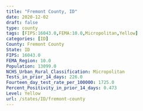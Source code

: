 ```yaml
---
title: "Fremont County, ID"
date: 2020-12-02
draft: false
type: county
tags: [FIPS:16043.0,FEMA:10.0,Micropolitan,Yellow]
categories: [ID]
County: Fremont County
State: ID
FIPS: 16043.0
FEMA_Region: 10.0
Population: 13099.0
NCHS_Urban_Rural_Classification: Micropolitan
Tests_in_prior_14_days: 226.0
Fourteen_day_test_rate_per_100000: 1725.0
Percent_Positivity_in_prior_14_days: 0.473
Level: Yellow
url: /states/ID/fremont-county
---
```




